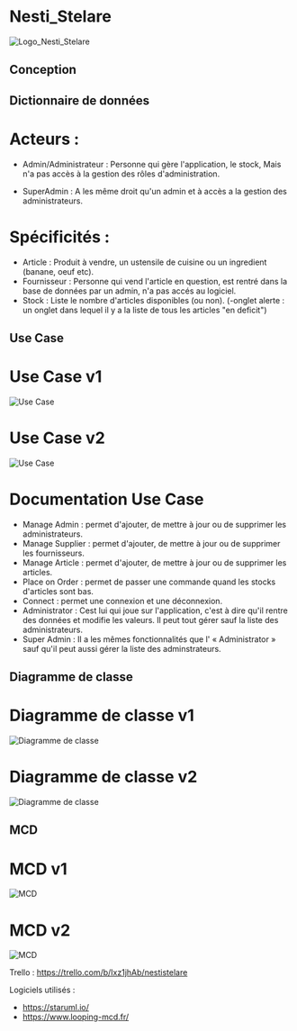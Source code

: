 # Nesti_Stelare

![Logo_Nesti_Stelare](https://github.com/lauree-p/Nesti_Stelare/blob/main/img/Nesti_Stelare-logo.png)

## Conception

## Dictionnaire de données

# Acteurs :

  - Admin/Administrateur : Personne qui gère l'application, le stock, Mais n'a pas accès à la gestion des rôles d'administration.

  - SuperAdmin : A les même droit qu'un admin et à accès a la gestion des administrateurs.

# Spécificités :

  - Article : Produit à vendre, un ustensile de cuisine ou un ingredient (banane, oeuf etc).
  - Fournisseur : Personne qui vend l'article en question, est rentré dans la base de données par un admin, n'a pas accés au logiciel.
  - Stock : Liste le nombre d'articles disponibles (ou non).
  (-onglet alerte : un onglet dans lequel il y a la liste de tous les articles "en deficit")


## Use Case

# Use Case v1

![Use Case](https://github.com/lauree-p/Nesti_Stelare/blob/main/conception/img/UseCaseV2.png)

# Use Case v2

![Use Case](https://github.com/lauree-p/Nesti_Stelare/blob/main/conception/img/UseCaseV1.png)

# Documentation Use Case

- Manage Admin : permet d'ajouter, de mettre à jour ou de supprimer les administrateurs.
- Manage Supplier : permet d'ajouter, de mettre à jour ou de supprimer les fournisseurs.
- Manage Article :  permet d'ajouter, de mettre à jour ou de supprimer les articles.
- Place on Order : permet de passer une commande quand les stocks d'articles sont bas.
- Connect : permet une connexion et une déconnexion.
- Administrator : Cest lui qui joue sur l'application, c'est à dire qu'il rentre des données et modifie les valeurs. Il peut tout gérer sauf la liste des administrateurs.
- Super Admin : Il a les mêmes fonctionnalités que l' « Administrator » sauf qu'il peut aussi gérer la liste des adminstrateurs.

## Diagramme de classe

# Diagramme de classe v1

![Diagramme de classe](https://github.com/lauree-p/Nesti_Stelare/blob/main/conception/img/Class_diagramV2.png)

# Diagramme de classe v2

![Diagramme de classe](https://github.com/lauree-p/Nesti_Stelare/blob/main/conception/img/Class_diagramV1.png)

## MCD

# MCD v1

![MCD](https://github.com/lauree-p/Nesti_Stelare/blob/main/conception/img/MVCV2.png)

# MCD v2

![MCD](https://github.com/lauree-p/Nesti_Stelare/blob/main/conception/img/MVCV1.png)

Trello : https://trello.com/b/Ixz1jhAb/nestistelare

Logiciels utilisés : 
- https://staruml.io/
- https://www.looping-mcd.fr/